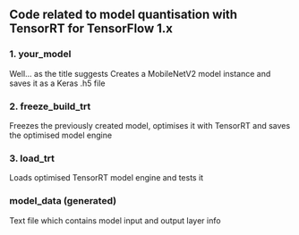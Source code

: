 ## Code related to model quantisation with TensorRT for TensorFlow 1.x

### 1. your_model
Well... as the title suggests
Creates a MobileNetV2 model instance and saves it as a Keras .h5 file

### 2. freeze_build_trt
Freezes the previously created model, optimises it with TensorRT and saves the
optimised model engine

### 3. load_trt
Loads optimised TensorRT model engine and tests it

### model_data (generated)
Text file which contains model input and output layer info
